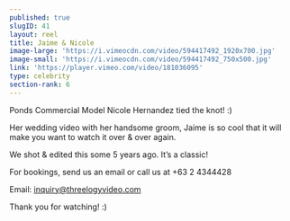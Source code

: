 ```yaml
---
published: true
slugID: 41
layout: reel
title: Jaime & Nicole
image-large: 'https://i.vimeocdn.com/video/594417492_1920x700.jpg'
image-small: 'https://i.vimeocdn.com/video/594417492_750x500.jpg'
link: 'https://player.vimeo.com/video/181036095'
type: celebrity
section-rank: 6
---
```

Ponds Commercial Model Nicole Hernandez tied the knot! :)

Her wedding video with her handsome groom, Jaime is so cool that it will make you want to watch it over & over again. 

We shot & edited this some 5 years ago. It’s a classic!

For bookings, send us an email or call us at +63 2 4344428

Email: inquiry@threelogyvideo.com

Thank you for watching! :)
